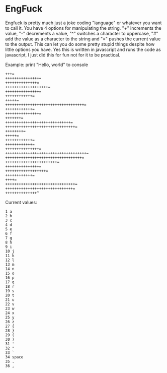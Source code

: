 # EngFuck
Engfuck is pretty much just a joke coding "language" or whatever you want to call it. You have 4 options for manipulating  the string. "+" increments the value, "-"
decrements a value, "^" switches a character to uppercase, "#" add the value as a character to the string and "=" pushes the current value to the output. This can let you do some pretty stupid things despite how
little options you have. Yes this is written in javascript and runs the code as javascript, I just did this for fun not for it to be practical.

Example: print "Hello, world" to console
```
+++=
+++++++++++++++=
++++++++++++++=
+++++++++++++++++++=
+++++++++++++++=
++++++++++++=
+++++=
+++++++++++++++++++++++++++++++++++=
++++++++++++=
+++++++++++++++=
+++++++=
+++++++++++++++++++++++++++++=
+++++++++++++++++++++++++++++++=
++++++++=
+++++=
++++++++++++=
++++++++++++=
+++++++++++++++=
++++++++++++++++++++++++++++++++++++=
++++++++++++++++++++++++++++++++++=
+++++++++++++++++++++++=
+++++++++++++++=
++++++++++++++++++=
++++++++++++=
++++=
+++++++++++++++++++++++++++++++=
++++++++++++++++++++++++++++++=
++++++++++++++^
```

Current values:
```
1 a
2 b
3 c
4 d
5 e
6 f 
7 g
8 h
9 i
10 j 
11 k
12 l
13 m
14 n
15 o
16 p
17 q 
18 r
19 s
20 t
21 u
22 v
23 w
24 x
25 y
26 z
27 {
28 }
29 (
30 )
31 '
32 "
33 `
34 space
35 .
36 ,
```
